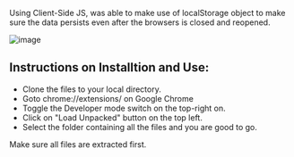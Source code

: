 Using Client-Side JS, was able to make use of localStorage object to make sure the data persists even after the browsers is closed and reopened.


![image](https://user-images.githubusercontent.com/74442857/221331422-dd3921a6-ea79-499b-b660-8e1db0e2e98f.png)


## Instructions on Installtion and Use: 

- Clone the files to your local directory.
- Goto chrome://extensions/ on Google Chrome
- Toggle the Developer mode switch on the top-right on.
- Click on "Load Unpacked" button on the top left.
- Select the folder containing all the files and you are good to go.

Make sure all files are extracted first.
